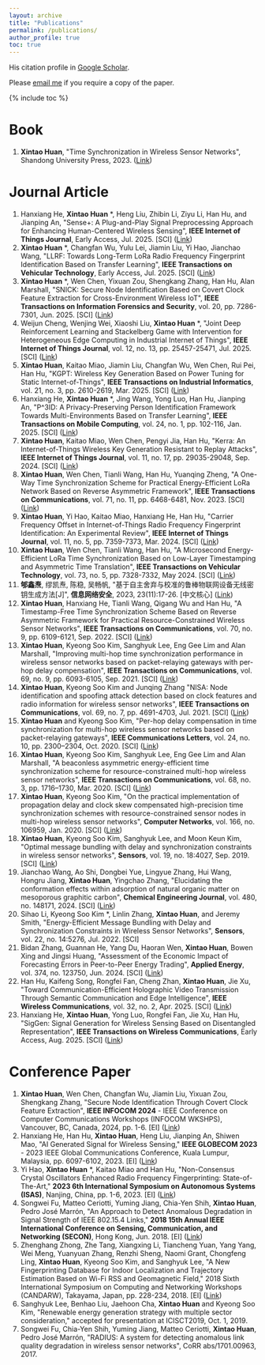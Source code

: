 ```yaml
---
layout: archive
title: "Publications"
permalink: /publications/
author_profile: true
toc: true
---
```

His citation profile in [Google Scholar](https://scholar.google.co.uk/citations?user=3Fmo-eUAAAAJ&hl=en&oi=ao).

Please [email me](mailto:xintao.huan@bit.edu.cn) if you require a copy of the paper.

{% include toc %}
# Book
1. **Xintao Huan**, "Time Synchronization in Wireless Sensor Networks", Shandong University Press, 2023. ([Link](https://detail.tmall.com/item.htm?abbucket=18&id=750178434207&ns=1&spm=a21n57.1.0.0.4c09523cYbldhK))

# Journal Article
1. Hanxiang He, **Xintao Huan** \*, Heng Liu, Zhibin Li, Ziyu Li, Han Hu, and Jianping An, "Sense+: A Plug-and-Play Signal Preprocessing Approach for Enhancing Human-Centered Wireless Sensing", **IEEE Internet of Things Journal**, Early Access, Jul. 2025. [SCI] ([Link](https://ieeexplore.ieee.org/document/11082311))
1. **Xintao Huan** \*, Changfan Wu, Yulu Lei, Jiamin Liu, Yi Hao, Jianchao Wang, "LLRF: Towards Long-Term LoRa Radio Frequency Fingerprint Identification Based on Transfer Learning", **IEEE Transactions on Vehicular Technology**, Early Access, Jul. 2025. [SCI] ([Link](https://ieeexplore.ieee.org/document/11075591))
1. **Xintao Huan** \*, Wen Chen, Yixuan Zou, Shengkang Zhang, Han Hu, Alan Marshall, "SNICK: Secure Node Identification Based on Covert Clock Feature Extraction for Cross-Environment Wireless IoT", **IEEE Transactions on Information Forensics and Security**, vol. 20, pp. 7286-7301, Jun. 2025. [SCI] ([Link](https://ieeexplore.ieee.org/document/11079749))
1. Weijun Cheng, Wenjing Wei, Xiaoshi Liu, **Xintao Huan** \*, "Joint Deep Reinforcement Learning and Stackelberg Game with Intervention for Heterogeneous Edge Computing in Industrial Internet of Things", **IEEE Internet of Things Journal**, vol. 12, no. 13, pp. 25457-25471, Jul. 2025. [SCI] ([Link](https://ieeexplore.ieee.org/document/10960345))
1. **Xintao Huan**, Kaitao Miao, Jiamin Liu, Changfan Wu, Wen Chen, Rui Pei, Han Hu, "KGPT: Wireless Key Generation Based on Power Tuning for Static Internet-of-Things", **IEEE Transactions on Industrial Informatics**, vol. 21, no. 3, pp. 2610-2619, Mar. 2025. [SCI] ([Link](https://ieeexplore.ieee.org/document/10814986))
1. Hanxiang He, **Xintao Huan** \*, Jing Wang, Yong Luo, Han Hu, Jianping An, "P^3ID: A Privacy-Preserving Person Identification Framework Towards Multi-Environments Based on Transfer Learning", **IEEE Transactions on Mobile Computing**, vol. 24, no. 1, pp. 102-116, Jan. 2025. [SCI] ([Link](https://ieeexplore.ieee.org/document/10679703))
1. **Xintao Huan**, Kaitao Miao, Wen Chen, Pengyi Jia, Han Hu, "Kerra: An Internet-of-Things Wireless Key Generation Resistant to Replay Attacks", **IEEE Internet of Things Journal**, vol. 11, no. 17, pp. 29035-29048, Sep. 2024. [SCI] ([Link](https://ieeexplore.ieee.org/document/10540488))
1. **Xintao Huan**, Wen Chen, Tianli Wang, Han Hu, Yuanqing Zheng, "A One-Way Time Synchronization Scheme for Practical Energy-Efficient LoRa Network Based on Reverse Asymmetric Framework", **IEEE Transactions on Communications**, vol. 71, no. 11, pp. 6468-6481, Nov. 2023. [SCI] ([Link](https://ieeexplore.ieee.org/document/10218323))
1. **Xintao Huan**, Yi Hao, Kaitao Miao, Hanxiang He, Han Hu, "Carrier Frequency Offset in Internet-of-Things Radio Frequency Fingerprint Identification: An Experimental Review", **IEEE Internet of Things Journal**, vol. 11, no. 5, pp. 7359-7373, Mar. 2024. [SCI] ([Link](https://ieeexplore.ieee.org/document/10298261))
1. **Xintao Huan**, Wen Chen, Tianli Wang, Han Hu, "A Microsecond Energy-Efficient LoRa Time Synchronization Based on Low-Layer Timestamping and Asymmetric Time Translation", **IEEE Transactions on Vehicular Technology**, vol. 73, no. 5, pp. 7328-7332, May 2024. [SCI] ([Link](https://ieeexplore.ieee.org/document/10342787))
1. **郇鑫焘**, 缪凯焘, 陈稳, 吴畅帆, "基于自主舍弃与校准的鲁棒物联网设备无线密钥生成方法[J]", **信息网络安全**, 2023, 23(11):17-26. [中文核心] ([Link](http://netinfo-security.org/CN/10.3969/j.issn.1671-1122.2023.11.003))
1. **Xintao Huan**, Hanxiang He, Tianli Wang, Qigang Wu and Han Hu, "A Timestamp-Free Time Synchronization Scheme Based on Reverse Asymmetric Framework for Practical Resource-Constrained Wireless Sensor Networks", **IEEE Transactions on Communications**, vol. 70, no. 9, pp. 6109-6121, Sep. 2022. [SCI] ([Link](https://ieeexplore.ieee.org/document/9816047))
1. **Xintao Huan**, Kyeong Soo Kim, Sanghyuk Lee, Eng Gee Lim and Alan Marshall, "Improving multi-hop time synchronization performance in wireless sensor networks based on packet-relaying gateways with per-hop delay compensation", **IEEE Transactions on Communications**, vol. 69, no. 9, pp. 6093-6105, Sep. 2021. [SCI] ([Link](https://ieeexplore.ieee.org/document/9464289))
1. **Xintao Huan**, Kyeong Soo Kim and Junqing Zhang "NISA: Node identification and spoofing attack detection based on clock features and radio information for wireless sensor networks", **IEEE Transactions on Communications**, vol. 69, no. 7, pp. 4691-4703, Jul. 2021. [SCI] ([Link](https://ieeexplore.ieee.org/document/9398669))
1. **Xintao Huan** and Kyeong Soo Kim, "Per-hop delay compensation in time synchronization for multi-hop wireless sensor networks based on packet-relaying gateways", **IEEE Communications Letters**, vol. 24, no. 10, pp. 2300–2304, Oct. 2020. [SCI] ([Link](https://ieeexplore.ieee.org/document/9117097))
1. **Xintao Huan**, Kyeong Soo Kim, Sanghyuk Lee, Eng Gee Lim and Alan Marshall, "A beaconless asymmetric energy-efficient time synchronization scheme for resource-constrained multi-hop wireless sensor networks", **IEEE Transactions on Communications**, vol. 68, no. 3, pp. 1716–1730, Mar. 2020. [SCI] ([Link](http://ieeexplore.ieee.org/stamp/stamp.jsp?tp=&arnumber=8935413&isnumber=5497975))
1. **Xintao Huan**, Kyeong Soo Kim, "On the practical implementation of propagation delay and clock skew compensated high-precision time synchronization schemes with resource-constrained sensor nodes in multi-hop wireless sensor networks", **Computer Networks**, vol. 166, no. 106959, Jan. 2020. [SCI] ([Link](https://doi.org/10.1016/j.comnet.2019.106959))
1. **Xintao Huan**, Kyeong Soo Kim, Sanghyuk Lee, and Moon Keun Kim, "Optimal message bundling with delay and synchronization constraints in wireless sensor networks", **Sensors**, vol. 19, no. 18:4027, Sep. 2019. [SCI] ([Link](https://www.mdpi.com/1424-8220/19/18/4027))
1. Jianchao Wang, Ao Shi, Dongbei Yue, Lingyue Zhang, Hui Wang, Hongru Jiang, **Xintao Huan**, Yingchao Zhang, "Elucidating the conformation effects within adsorption of natural organic matter on mesoporous graphitic carbon", **Chemical Engineering Journal**, vol. 480, no. 148171, 2024. [SCI] ([Link](https://www.sciencedirect.com/science/article/pii/S1385894723069036))
1. Sihao Li, Kyeong Soo Kim *, Linlin Zhang, **Xintao Huan**, and Jeremy Smith, "Energy-Efficient Message Bundling with Delay and Synchronization Constraints in Wireless Sensor Networks", **Sensors**, vol. 22, no. 14:5276, Jul. 2022. [SCI]
1. Bidan Zhang, Guannan He, Yang Du, Haoran Wen, **Xintao Huan**, Bowen Xing and Jingsi Huang, "Assessment of the Economic Impact of Forecasting Errors in Peer-to-Peer Energy Trading", **Applied Energy**, vol. 374, no. 123750, Jun. 2024. [SCI] ([Link](https://www.sciencedirect.com/science/article/abs/pii/S0306261924011334))
1. Han Hu, Kaifeng Song, Rongfei Fan, Cheng Zhan, **Xintao Huan**, Jie Xu, "Toward Communication-Efficient Holographic Video Transmission Through Semantic Communication and Edge Intelligence", **IEEE Wireless Communications**, vol. 32, no. 2, Apr. 2025. [SCI] ([Link](https://ieeexplore.ieee.org/document/10944632))
1. Hanxiang He, **Xintao Huan**, Yong Luo, Rongfei Fan, Jie Xu, Han Hu, "SigGen: Signal Generation for Wireless Sensing Based on Disentangled Representation", **IEEE Transactions on Wireless Communications**, Early Access, Aug. 2025. [SCI] ([Link](https://ieeexplore.ieee.org/document/11119775))


# Conference Paper
1. **Xintao Huan**, Wen Chen, Changfan Wu, Jiamin Liu, Yixuan Zou, Shengkang Zhang, "Secure Node Identification Through Covert Clock Feature Extraction", **IEEE INFOCOM 2024** - IEEE Conference on Computer Communications Workshops (INFOCOM WKSHPS), Vancouver, BC, Canada, 2024, pp. 1-6. [EI] ([Link](https://ieeexplore.ieee.org/document/10620855))
1. Hanxiang He, Han Hu, **Xintao Huan**, Heng Liu, Jianping An, Shiwen Mao, "AI Generated Signal for Wireless Sensing," **IEEE GLOBECOM 2023** - 2023 IEEE Global Communications Conference, Kuala Lumpur, Malaysia, pp. 6097-6102, 2023. [EI] ([Link](https://ieeexplore.ieee.org/document/10437736))
1. Yi Hao, **Xintao Huan** \*, Kaitao Miao and Han Hu, "Non-Consensus Crystal Oscillators Enhanced Radio Frequency Fingerprinting: State-of-The-Art," **2023 6th International Symposium on Autonomous Systems (ISAS)**, Nanjing, China, pp. 1-6, 2023. [EI] ([Link](https://ieeexplore.ieee.org/document/10164489))
1. Songwei Fu, Matteo Ceriotti, Yuming Jiang, Chia-Yen Shih, **Xintao Huan**, Pedro José Marrón, "An Approach to Detect Anomalous Degradation in Signal Strength of IEEE 802.15.4 Links," **2018 15th Annual IEEE International Conference on Sensing, Communication, and Networking (SECON)**, Hong Kong, Jun. 2018. [EI] ([Link](http://ieeexplore.ieee.org/stamp/stamp.jsp?tp=&arnumber=8397126&isnumber=8397083))
1. Zhenghang Zhong, Zhe Tang, Xiangxing Li, Tiancheng Yuan, Yang Yang, Wei Meng, Yuanyuan Zhang, Renzhi Sheng, Naomi Grant, Chongfeng Ling, **Xintao Huan**, Kyeong Soo Kim, and Sanghyuk Lee, "A New Fingerprinting Database for Indoor Localization and Trajectory Estimation Based on Wi-Fi RSS and Geomagnetic Field," 2018 Sixth International Symposium on Computing and Networking Workshops (CANDARW), Takayama, Japan, pp. 228-234, 2018. [EI] ([Link](https://ieeexplore.ieee.org/document/8590904))
1. Sanghyuk Lee, Benhao Liu, Jaehoon Cha, **Xintao Huan** and Kyeong Soo Kim, "Renewable energy generation strategy with multiple sector consideration," accepted for presentation at ICISCT2019, Oct. 1, 2019.
1. Songwei Fu, Chia-Yen Shih, Yuming Jiang, Matteo Ceriotti, **Xintao Huan**, Pedro José Marrón, "RADIUS: A system for detecting anomalous link quality degradation in wireless sensor networks", CoRR abs/1701.00963, 2017.